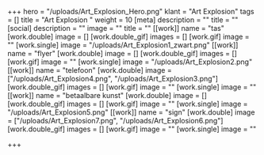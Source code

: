 +++
hero = "/uploads/Art_Explosion_Hero.png"
klant = "Art Explosion"
tags = []
title = "Art Explosion "
weight = 10
[meta]
description = ""
title = ""
[social]
description = ""
image = ""
title = ""
[[work]]
name = "tas"
[work.double]
image = []
[work.double_gif]
images = []
[work.gif]
image = ""
[work.single]
image = "/uploads/Art_Explosion1_zwart.png"
[[work]]
name = "flyer"
[work.double]
image = []
[work.double_gif]
images = []
[work.gif]
image = ""
[work.single]
image = "/uploads/Art_Explosion2.png"
[[work]]
name = "telefoon"
[work.double]
image = ["/uploads/Art_Explosion4.png", "/uploads/Art_Explosion3.png"]
[work.double_gif]
images = []
[work.gif]
image = ""
[work.single]
image = ""
[[work]]
name = "betaalbare kunst"
[work.double]
image = []
[work.double_gif]
images = []
[work.gif]
image = ""
[work.single]
image = "/uploads/Art_Explosion5.png"
[[work]]
name = "sign"
[work.double]
image = ["/uploads/Art_Explosion7.png", "/uploads/Art_Explosion6.png"]
[work.double_gif]
images = []
[work.gif]
image = ""
[work.single]
image = ""

+++
